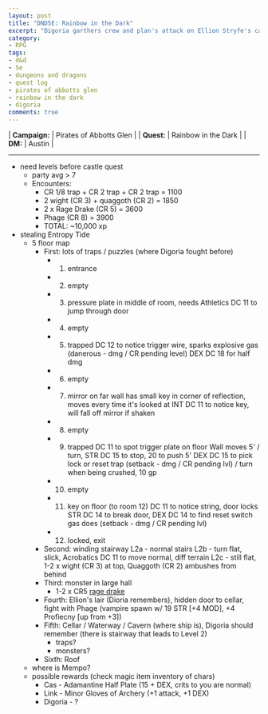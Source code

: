 ```yaml
---
layout: post
title: "DND5E: Rainbow in the Dark"
excerpt: "Digoria garthers crew and plan's attack on Ellion Stryfe's castle"
category:
- RPG
tags:
- d&d
- 5e
- dungeons and dragons
- quest log
- pirates of abbotts glen
- rainbow in the dark
- digoria
comments: true
---
```


| **Campaign:** | Pirates of Abbotts Glen |
| **Quest:**    | Rainbow in the Dark     |
| **DM:**       | Austin                  |

---

- need levels before castle quest
	- party avg > 7
  - Encounters:
	- CR 1/8 trap + CR 2 trap + CR 2 trap = 1100
	- 2 wight (CR 3) + quaggoth (CR 2) = 1850
	- 2 x Rage Drake (CR 5) = 3600
	- Phage (CR 8) = 3900
	- TOTAL: ~10,000 xp
- stealing Entropy Tide
  - 5 floor map
    - First: lots of traps / puzzles (where Digoria fought before)
		- 1) entrance
		- 2) empty
		- 3) pressure plate in middle of room, needs Athletics DC 11 to jump through door
		- 4) empty
		- 5) trapped
			DC 12 to notice trigger wire, sparks explosive gas
			(danerous - dmg / CR pending level) DEX DC 18 for half dmg
		- 6) empty
		- 7) mirror on far wall
			has small key in corner of reflection, moves every time it's looked at
			INT DC 11 to notice key, will fall off mirror if shaken
		- 8) empty
		- 9) trapped
			DC 11 to spot trigger plate on floor
			Wall moves 5' / turn, STR DC 15 to stop, 20 to push 5'
			DEX DC 15 to pick lock or reset trap
			(setback - dmg / CR pending lvl) / turn when being crushed, 10 gp
		- 10) empty
		- 11) key on floor (to room 12)
			DC 11 to notice string, door locks
			STR DC 14 to break door, DEX DC 14 to find reset switch
			gas does (setback - dmg / CR pending lvl)
		- 12) locked, exit
    - Second:  winding stairway
		L2a - normal stairs
		L2b - turn flat, slick, Acrobatics DC 11 to move normal, diff terrain
		L2c - still flat, 1-2 x wight (CR 3) at top, Quaggoth (CR 2) ambushes from behind
    - Third:  monster in large hall
      - 1-2 x CR5 [rage drake](https://s-media-cache-ak0.pinimg.com/736x/d7/94/1e/d7941ece84caa6e7cbe336ae05522da7.jpg)
    - Fourth:  Ellion's lair (Dioria remembers), hidden door to cellar, fight with Phage (vampire spawn w/ 19 STR [+4 MOD], +4 Profiecny [up from +3])
    - Fifth:  Cellar / Waterway / Cavern (where ship is), Digoria should remember (there is stairway that leads to Level 2)
		- traps?
		- monsters?
    - Sixth:  Roof
  - where is Mempo?
  - possible rewards (check magic item inventory of chars)
    - Cas - Adamantine Half Plate (15 + DEX, crits to you are normal)
    - Link - Minor Gloves of Archery (+1 attack, +1 DEX)
    - Digoria - ?
